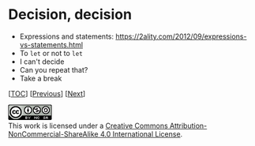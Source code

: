 # Decision, decision

-   Expressions and statements:
    https://2ality.com/2012/09/expressions-vs-statements.html
-   To `let` or not to `let`
-   I can't decide
-   Can you repeat that?
-   Take a break

[[TOC](README.md "Table of Contents")]
[[Previous](data.md "Data, darta, dayta")]
[[Next](function.md "Put that in a function")]

![CC BY-NC-SA 4.0](image/cc.png "CC BY-NC-SA 4.0") \
This work is licensed under a [Creative Commons Attribution-NonCommercial-ShareAlike 4.0 International License](https://creativecommons.org/licenses/by-nc-sa/4.0/legalcode).
